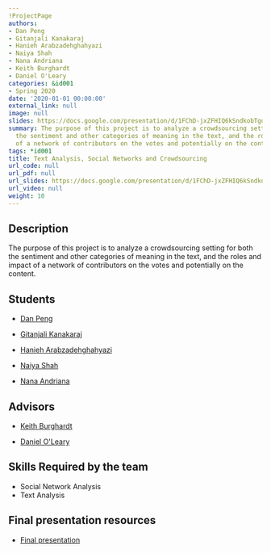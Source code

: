 ```yaml
---
!ProjectPage
authors:
- Dan Peng
- Gitanjali Kanakaraj
- Hanieh Arabzadehghahyazi
- Naiya Shah
- Nana Andriana
- Keith Burghardt
- Daniel O'Leary
categories: &id001
- Spring 2020
date: '2020-01-01 00:00:00'
external_link: null
image: null
slides: https://docs.google.com/presentation/d/1FChD-jxZFHIQ6kSndkobTgoxSEyh6GnC/edit?usp=sharing&ouid=116088473370484068569&rtpof=true&sd=true
summary: The purpose of this project is to analyze a crowdsourcing setting for both
  the sentiment and other categories of meaning in the text, and the roles and impact
  of a network of contributors on the votes and potentially on the content.
tags: *id001
title: Text Analysis, Social Networks and Crowdsourcing
url_code: null
url_pdf: null
url_slides: https://docs.google.com/presentation/d/1FChD-jxZFHIQ6kSndkobTgoxSEyh6GnC/edit?usp=sharing&ouid=116088473370484068569&rtpof=true&sd=true
url_video: null
weight: 10
---
```

## Description

The purpose of this project is to analyze a crowdsourcing setting for both the sentiment and other categories of meaning in the text, and the roles and impact of a network of contributors on the votes and potentially on the content.





## Students

* [Dan Peng](../../../author/dan-peng)

* [Gitanjali Kanakaraj](../../../author/gitanjali-kanakaraj)

* [Hanieh Arabzadehghahyazi](../../../author/hanieh-arabzadehghahyazi)

* [Naiya Shah](../../../author/naiya-shah)

* [Nana Andriana](../../../author/nana-andriana)

## Advisors

* [Keith Burghardt](../../../author/keith-burghardt)

* [Daniel O&#39;Leary](../../../author/daniel-oleary)

## Skills Required by the team


* Social Network Analysis
* Text Analysis
## Final presentation resources

* [Final presentation](https://docs.google.com/presentation/d/1FChD-jxZFHIQ6kSndkobTgoxSEyh6GnC/edit?usp=sharing&amp;ouid=116088473370484068569&amp;rtpof=true&amp;sd=true)